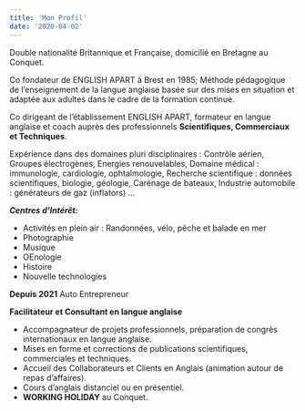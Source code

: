 ```yaml
---
title: 'Mon Profil'
date: '2020-04-02'
---
```


Double nationalité Britannique et Française, domicilié en Bretagne au Conquet.

Co fondateur de ENGLISH APART à Brest en 1985; Méthode pédagogique de l’enseignement
de la langue anglaise basée sur des mises en situation et adaptée aux adultes dans le cadre de
la formation continue.

Co dirigeant de l’établissement ENGLISH APART, formateur en langue anglaise et coach
auprès des professionnels **Scientifiques, Commerciaux et Techniques**.

Expérience dans des domaines pluri disciplinaires :
Contrôle aérien, Groupes électrogènes, Energies renouvelables, Domaine médical :
immunologie, cardiologie, ophtalmologie, Recherche scientifique : données scientifiques,
biologie, géologie, Carénage de bateaux, Industrie automobile : générateurs de gaz (inflators)
...

***Centres d'Intérêt:***

- Activités en plein air : Randonnées, vélo, pêche et balade en mer
- Photographie
- Musique
- OEnologie
- Histoire
- Nouvelle technologies


**Depuis 2021**
Auto Entrepreneur

**Facilitateur et Consultant en langue anglaise**

- Accompagnateur de projets professionnels, préparation de congrès internationaux en langue
anglaise.
- Mises en forme et corrections de publications scientifiques, commerciales et techniques.
- Accueil des Collaborateurs et Clients en Anglais (animation autour de repas d’affaires).
- Cours d’anglais distanciel ou en présentiel.
- **WORKING HOLIDAY** au Conquet.